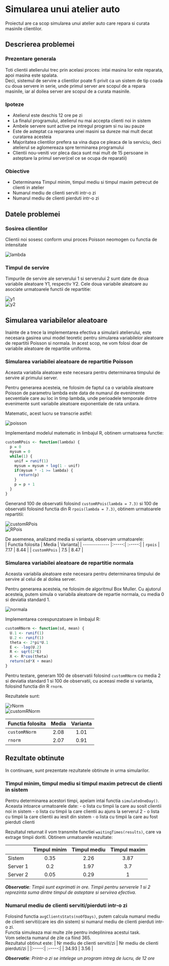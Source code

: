 # Simularea unui atelier auto
Proiectul are ca scop simularea unui atelier auto care repara si curata masinile clientilor.

## Descrierea problemei
### Prezentare generala
Toti clientii atelierului trec prin acelasi proces: intai masina lor este reparata, apoi masina este spalata.  
Deci, sistemul de servire a clientilor poate fi privit ca un sistem de tip coada cu doua servere in serie, unde primul server are scopul de a repara masinile, iar al doilea server are scopul de a curata masinile. 
### Ipoteze 
- Atelierul este deschis 12 ore pe zi
- La finalul programului, atelierul nu mai accepta clienti noi in sistem
- Ambele servere sunt active pe intregul program si nu iau pauze
- Este de asteptat ca repararea unei masini sa dureze mai mult decat curatarea acesteia
- Majoritatea clientilor prefera sa vina dupa ce pleaca de la serviciu, deci atelierul se aglomereaza spre terminarea programului
- Clientii nou-veniti vor pleca daca sunt mai mult de 15 persoane in asteptare la primul server(cel ce se ocupa de reparatii)

### Obiective
- Determinarea Timpul minim, timpul mediu si timpul maxim petrecut de clienti in atelier
- Numarul mediu de clienti serviti intr-o zi
- Numarul mediu de clienti pierduti intr-o zi

## Datele problemei
### Sosirea clientilor
Clientii noi sosesc conform unui proces Poisson neomogen cu functia de intensitate  
  
![lambda](lambda_fun.png)  
  
### Timpul de servire
Timpurile de servire ale serverului 1 si serverului 2 sunt date de doua variabile aleatoare Y1, respectiv Y2. Cele doua variabile aleatoare au asociate urmatoarele functii de repartitie: 
   
![y1](y1.png)  
![y2](y2.png)  

## Simularea variabilelor aleatoare 
Inainte de a trece la implementarea efectiva a simularii atelierului, este necesara gasirea unui model teoretic pentru simularea variabilelor aleatoare de repartitii Poisson si normala. In acest scop, ne vom folosi doar de variabile aleatoare de repartitie uniforma.

### Simularea variabilei aleatoare de repartitie Poisson
Aceasta variabila aleatoare este necesara pentru determinarea timpului de servire al primului server.  

Pentru generarea acesteia, ne folosim de faptul ca o variabila aleatoare Poisson de parametru lambda este data de numarul de evenimente secventiale care au loc in timp lambda, unde perioadele temporale dintre evenimente sunt variabile aleatoare exponentiale de rata unitara.  
  
Matematic, acest lucru se transcrie astfel:  
  
![poisson](poisson.png) 

Implementand modelul matematic in limbajul R, obtinem urmatoarea functie: 
```r
customRPois <- function(lambda) {
  p = 0
  mysum = 0
  while(1) {
    unif = runif(1)
    mysum = mysum + log(1 - unif)
    if(mysum * -1 >= lambda) {
      return(p)
    }
    p = p + 1
  }
}
```   
   
Generand 100 de observatii folosind `customRPois(lambda = 7.3)` si 100 de observatii folosind functia din R `rpois(lambda = 7.3)`, obtinem urmatoarele repartitii:  
   
![customRPois](Rplot.png)  
![RPois](Rplot01.png)

De asemenea, analizand media si varianta, observam urmatoarele:  
| Functia folosita  | Media | Varianta|
| -------------     |:-----:| :-----:|
| `rpois`           | 7.17  | 8.44 |
| `customRPois`     | 7.5   | 8.47 |


### Simularea variabilei aleatoare de repartitie normala
Aceasta variabila aleatoare este necesara pentru determinarea timpului de servire al celui de al doilea server. 
  
Pentru generarea acesteia, ne folosim de algoritmul Box Muller. Cu ajutorul acesteia, putem simula o variabila aleatoare de repartie normala, cu media 0 si deviatia standard 1.

![normala](normala.png) 

Implementarea corespunzatoare in limbajul R:
```r
customRNorm <- function(sd, mean) {
  U.1 <- runif(1)
  U.2 <- runif(1)
  theta <- 2*pi*U.1
  E <- -log(U.2)
  R <- sqrt(2*E)
  X <- R*cos(theta)
  return(sd*X + mean)
}
```

Pentru testare, generam 100 de observatii folosind `customRNorm` cu media 2 si deviatia standard 1 si 100 de observatii, cu aceeasi medie si varianta, folosind functia din R `rnorm`.

Rezultatele sunt:

![rNorm](Rplot02.png)  
![customRNorm](Rplot03.png)

| Functia folosita  | Media | Varianta|
| -------------     |:-----:| :-----:|
| `customRNorm`     | 2.08  | 1.01 |
| `rnorm`     | 2.07   | 0.91 |

## Rezultate obtinute

In continuare, sunt prezentate rezultatele obtinute in urma simularilor. 

### Timpul minim, timpul mediu si timpul maxim petrecut de clienti in sistem

Pentru determinarea acestori timpi, apelam intai functia `simulateOneDay()`. Aceasta intoarce urmatoarele date:
    - o lista cu timpii la care au sosit clientii noi in sistem
    - o lista cu timpii la care clientii au ajuns la serverul 2
    - o lista cu timpii la care clientii au iesit din sistem
    - o lista cu timpii la care au fost pierduti clienti

Rezultatul returnat il vom transmite functiei `waitingTimes(results)`, care va extrage timpii doriti. Obtinem urmatoarele rezultate:

|   | Timpul minim | Timpul mediu | Timpul maxim |
|---|:------------:|:------------:|:------------:|
| Sistem  | 0.35  | 2.26 |  3.87 |
| Server 1| 0.2  | 1.97 |  3.7 |
| Server 2| 0.05   | 0.29 |  1 |  

*<b>Observatie</b>: Timpii sunt exprimati in ore. Timpii pentru serverele 1 si 2 reprezinta suma dintre timpul de asteptare si servirea efectiva.*

### Numarul mediu de clienti serviti/pierduti intr-o zi

Folosind functia `avgClientsStats(noOfDays)`, putem calcula numarul mediu de clienti serviti(care ies din sistem) si numarul mediu de clienti pierduti intr-o zi.  
Functia simuleaza mai multe zile pentru indeplinirea acestui task.  
Vom selecta numarul de zile ca fiind 365.  
Rezultatul obtinut este:
| Nr mediu de clienti serviti/zi | Nr mediu de clienti pierduti/zi |
|:-----:| :-----:|
| 34.93  | 3.56 |  

*<b>Observatie</b>: Printr-o zi se intelege un program intreg de lucru, de 12 ore*

